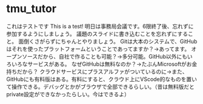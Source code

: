 # tmu_tutor
これはテストです
This is a test!
明日は事務局会議です。6限終了後、忘れずに参加するようにしましょう。
議題のスライドに書き込むことを忘れずにすること。
面倒くさがらずにちゃんとやりましょう。
Gitは大本のシステムで、GitHubはそれを使ったプラットフォームということであってますか？→あってます。
オープンソースだから、自社で作ることも可能？→多分可能。GitHub以外にもいろいろなサービスがある。
なぜGitHubは無料なのか？→たぶんMicrosoftがお金持ちだから？
クラウドサービスにプラスアルファがついているのに→また、GitHubにも有料版はある。有料にすると、クラウド上にVScode的なものを置いて操作できる。デバッグとかがブラウザで全部できるらしい。（昔は無料版だとprivate設定ができなかったらしい。今はできるよ）